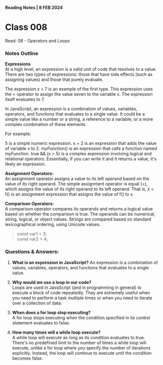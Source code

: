  **Reading Notes | 8 FEB 2024**

# Class 008

Read: 08 - Operators and Loops

### **Notes Outline**  
**Expressions**  
At a high level, an expression is a valid unit of code that resolves to a value. There are two types of expressions: those that have side effects (such as assigning values) and those that purely evaluate.

The expression x = 7 is an example of the first type. This expression uses the = operator to assign the value seven to the variable x. The expression itself evaluates to 7.  

In JavaScript, an expression is a combination of values, variables, operators, and functions that evaluates to a single value. It could be a simple value like a number or a string, a reference to a variable, or a more complex combination of these elements.

For example:

5 is a simple numeric expression.
x + 2 is an expression that adds the value of variable x to 2.
myFunction() is an expression that calls a function named myFunction.
true && (x > 5) is a complex expression involving logical and relational operators.
Essentially, if you can write it and it returns a value, it's likely an expression.

**Assignment Operators:**  
An assignment operator assigns a value to its left operand based on the value of its right operand. The simple assignment operator is equal (=), which assigns the value of its right operand to its left operand. That is, x = f() is an assignment expression that assigns the value of f() to x.

**Comparison Operators:**  
A comparison operator compares its operands and returns a logical value based on whether the comparison is true. The operands can be numerical, string, logical, or object values. Strings are compared based on standard lexicographical ordering, using Unicode values.  

>const var1 = 3;  
const var2 = 4;  






### **Questions & Answers:**  

1. **What is an expression in JavaScript?**
An expression is a combination of values, variables, operators, and functions that evaluates to a single value.  

2. **Why would we use a loop in our code?**  
Loops are used in JavaScript (and in programming in general) to execute a block of code repeatedly. They are extremely useful when you need to perform a task multiple times or when you need to iterate over a collection of data.  

3. **When does a for loop stop executing?**  
A for loop stops executing when the condition specified in its control statement evaluates to false.  

4. **How many times will a while loop execute?**  
A while loop will execute as long as its condition evaluates to true. There's no predefined limit to the number of times a while loop will execute, unlike a for loop where you specify the number of iterations explicitly. Instead, the loop will continue to execute until the condition becomes false.  

